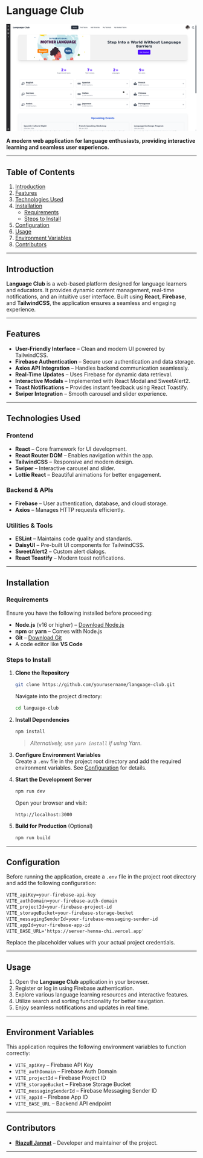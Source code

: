 # Language Club

![Language Club Application Screenshot](./src/assets/lagnugae-club.png)

**A modern web application for language enthusiasts, providing interactive learning and seamless user experience.**  

---

## Table of Contents

1. [Introduction](#introduction)  
2. [Features](#features)  
3. [Technologies Used](#technologies-used)  
4. [Installation](#installation)  
   - [Requirements](#requirements)  
   - [Steps to Install](#steps-to-install)  
5. [Configuration](#configuration)  
6. [Usage](#usage)  
7. [Environment Variables](#environment-variables)  
8. [Contributors](#contributors)

---

## Introduction

**Language Club** is a web-based platform designed for language learners and educators. It provides dynamic content management, real-time notifications, and an intuitive user interface. Built using **React**, **Firebase**, and **TailwindCSS**, the application ensures a seamless and engaging experience.

---

## Features

- **User-Friendly Interface** – Clean and modern UI powered by TailwindCSS.  
- **Firebase Authentication** – Secure user authentication and data storage.  
- **Axios API Integration** – Handles backend communication seamlessly.  
- **Real-Time Updates** – Uses Firebase for dynamic data retrieval.  
- **Interactive Modals** – Implemented with React Modal and SweetAlert2.  
- **Toast Notifications** – Provides instant feedback using React Toastify.  
- **Swiper Integration** – Smooth carousel and slider experience.  

---

## Technologies Used

### Frontend  
- **React** – Core framework for UI development.  
- **React Router DOM** – Enables navigation within the app.  
- **TailwindCSS** – Responsive and modern design.  
- **Swiper** – Interactive carousel and slider.  
- **Lottie React** – Beautiful animations for better engagement.  

### Backend & APIs  
- **Firebase** – User authentication, database, and cloud storage.  
- **Axios** – Manages HTTP requests efficiently.  

### Utilities & Tools  
- **ESLint** – Maintains code quality and standards.  
- **DaisyUI** – Pre-built UI components for TailwindCSS.  
- **SweetAlert2** – Custom alert dialogs.  
- **React Toastify** – Modern toast notifications.  

---

## Installation

### Requirements

Ensure you have the following installed before proceeding:  

- **Node.js** (v16 or higher) – [Download Node.js](https://nodejs.org/)  
- **npm** or **yarn** – Comes with Node.js  
- **Git** – [Download Git](https://git-scm.com/)  
- A code editor like **VS Code**  

### Steps to Install

1. **Clone the Repository**  
   ```bash
   git clone https://github.com/yourusername/language-club.git
   ```
   Navigate into the project directory:  
   ```bash
   cd language-club
   ```

2. **Install Dependencies**  
   ```bash
   npm install
   ```
   > _Alternatively, use `yarn install` if using Yarn._

3. **Configure Environment Variables**  
   Create a `.env` file in the project root directory and add the required environment variables. See [Configuration](#configuration) for details.

4. **Start the Development Server**  
   ```bash
   npm run dev
   ```
   Open your browser and visit:  
   ```
   http://localhost:3000
   ```

5. **Build for Production** (Optional)  
   ```bash
   npm run build
   ```

---

## Configuration

Before running the application, create a `.env` file in the project root directory and add the following configuration:

```env
VITE_apiKey=your-firebase-api-key
VITE_authDomain=your-firebase-auth-domain
VITE_projectId=your-firebase-project-id
VITE_storageBucket=your-firebase-storage-bucket
VITE_messagingSenderId=your-firebase-messaging-sender-id
VITE_appId=your-firebase-app-id
VITE_BASE_URL='https://server-henna-chi.vercel.app'
```

Replace the placeholder values with your actual project credentials.

---

## Usage

1. Open the **Language Club** application in your browser.  
2. Register or log in using Firebase authentication.  
3. Explore various language learning resources and interactive features.  
4. Utilize search and sorting functionality for better navigation.  
5. Enjoy seamless notifications and updates in real time.  

---

## Environment Variables

This application requires the following environment variables to function correctly:

- `VITE_apiKey` – Firebase API Key  
- `VITE_authDomain` – Firebase Auth Domain  
- `VITE_projectId` – Firebase Project ID  
- `VITE_storageBucket` – Firebase Storage Bucket  
- `VITE_messagingSenderId` – Firebase Messaging Sender ID  
- `VITE_appId` – Firebase App ID  
- `VITE_BASE_URL` – Backend API endpoint  

---

## Contributors

- **[Riazull Jannat](https://github.com/RiazullJannat)** – Developer and maintainer of the project.  

---